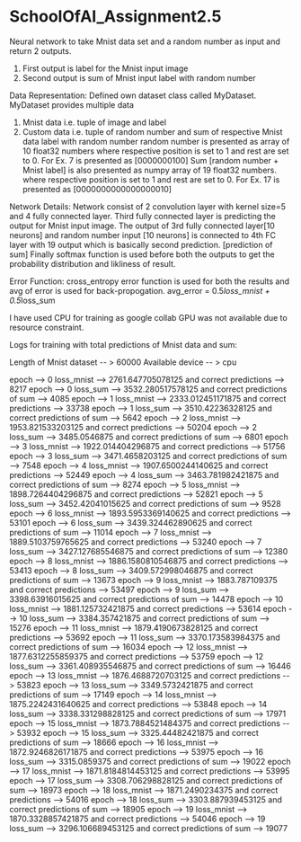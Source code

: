 # SchoolOfAI_Assignment2.5
Neural network to take Mnist data set and a random number as input and return 2 outputs. 
1. First output is label for the Mnist input image
2. Second output is sum of Mnist input label with random number

Data Representation:
Defined own dataset class called MyDataset. MyDataset provides multiple data
1. Mnist data i.e. tuple of image and label
2. Custom data i.e. tuple of random number and sum of respective Mnist data label with random number
random number is presented as array of 10 float32 numbers where respective position is set to 1 and rest are set to 0. For Ex. 7 is presented as [0000000100]
Sum [random number + Mnist label] is also presented as numpy array of 19 float32 numbers. where respective position is set to 1 and rest are set to 0. For Ex. 17 is
presented as [0000000000000000010]

Network Details:
Network consist of 2 convolution layer with kernel size=5 and 4 fully connected layer.
Third fully connected layer is predicting the output for Mnist input image. The output of 3rd fully connected layer[10 neurons] and random number input [10 neurons]
is connected to 4th FC layer with 19 output which is basically second prediction. [prediction of sum]
Finally softmax function is used before both the outputs to get the probability distribution and likliness of result.

Error Function:
cross_entropy error function is used for both the results and avg of error is used for back-propogation.
avg_error = 0.5*loss_mnist + 0.5*loss_sum

I have used CPU for training as google collab GPU was not available due to resource constraint.

Logs for training with total predictions of Mnist data and sum:

Length of Mnist dataset -- > 60000
Available device -- > cpu

epoch --> 0 loss_mnist --> 2761.647705078125 and correct predictions --> 8217
epoch --> 0 loss_sum --> 3532.280517578125 and correct predictions of sum --> 4085
epoch --> 1 loss_mnist --> 2333.012451171875 and correct predictions --> 33738
epoch --> 1 loss_sum --> 3510.42236328125 and correct predictions of sum --> 5642
epoch --> 2 loss_mnist --> 1953.821533203125 and correct predictions --> 50204
epoch --> 2 loss_sum --> 3485.0546875 and correct predictions of sum --> 6801
epoch --> 3 loss_mnist --> 1922.014404296875 and correct predictions --> 51756
epoch --> 3 loss_sum --> 3471.4658203125 and correct predictions of sum --> 7548
epoch --> 4 loss_mnist --> 1907.6500244140625 and correct predictions --> 52449
epoch --> 4 loss_sum --> 3463.781982421875 and correct predictions of sum --> 8274
epoch --> 5 loss_mnist --> 1898.7264404296875 and correct predictions --> 52821
epoch --> 5 loss_sum --> 3452.42041015625 and correct predictions of sum --> 9528
epoch --> 6 loss_mnist --> 1893.5953369140625 and correct predictions --> 53101
epoch --> 6 loss_sum --> 3439.324462890625 and correct predictions of sum --> 11014
epoch --> 7 loss_mnist --> 1889.5103759765625 and correct predictions --> 53240
epoch --> 7 loss_sum --> 3427.127685546875 and correct predictions of sum --> 12380
epoch --> 8 loss_mnist --> 1886.1580810546875 and correct predictions --> 53413
epoch --> 8 loss_sum --> 3409.572998046875 and correct predictions of sum --> 13673
epoch --> 9 loss_mnist --> 1883.787109375 and correct predictions --> 53497
epoch --> 9 loss_sum --> 3398.63916015625 and correct predictions of sum --> 14478
epoch --> 10 loss_mnist --> 1881.125732421875 and correct predictions --> 53614
epoch --> 10 loss_sum --> 3384.357421875 and correct predictions of sum --> 15276
epoch --> 11 loss_mnist --> 1879.4190673828125 and correct predictions --> 53692
epoch --> 11 loss_sum --> 3370.173583984375 and correct predictions of sum --> 16034
epoch --> 12 loss_mnist --> 1877.6312255859375 and correct predictions --> 53759
epoch --> 12 loss_sum --> 3361.408935546875 and correct predictions of sum --> 16446
epoch --> 13 loss_mnist --> 1876.4688720703125 and correct predictions --> 53823
epoch --> 13 loss_sum --> 3349.5732421875 and correct predictions of sum --> 17149
epoch --> 14 loss_mnist --> 1875.2242431640625 and correct predictions --> 53848
epoch --> 14 loss_sum --> 3338.331298828125 and correct predictions of sum --> 17971
epoch --> 15 loss_mnist --> 1873.7884521484375 and correct predictions --> 53932
epoch --> 15 loss_sum --> 3325.44482421875 and correct predictions of sum --> 18666
epoch --> 16 loss_mnist --> 1872.9246826171875 and correct predictions --> 53975
epoch --> 16 loss_sum --> 3315.0859375 and correct predictions of sum --> 19022
epoch --> 17 loss_mnist --> 1871.8184814453125 and correct predictions --> 53995
epoch --> 17 loss_sum --> 3308.706298828125 and correct predictions of sum --> 18973
epoch --> 18 loss_mnist --> 1871.2490234375 and correct predictions --> 54016
epoch --> 18 loss_sum --> 3303.887939453125 and correct predictions of sum --> 18905
epoch --> 19 loss_mnist --> 1870.3328857421875 and correct predictions --> 54046
epoch --> 19 loss_sum --> 3296.106689453125 and correct predictions of sum --> 19077
